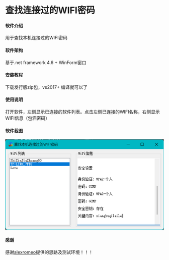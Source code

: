 # 查找连接过的WIFI密码

#### 软件介绍
用于查找本机连接过的WIFI密码

#### 软件架构
基于.net framework 4.6 + WinForm窗口


#### 安装教程
下载发行版zip包，vs2017+ 编译就可以了

#### 使用说明
打开软件，左侧显示已连接的软件列表。点击左侧已连接的WIFI名称，右侧显示WIFI信息（包涵密码）

#### 软件截图
![主界面](images/MainForm.png)

#### 感谢
感谢[alexromeo](http://www.alexromeo.net)提供的思路及测试环境！！！